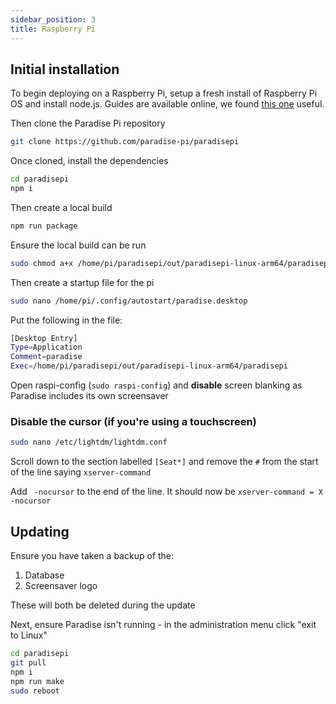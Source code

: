 ```yaml
---
sidebar_position: 3
title: Raspberry Pi
---
```


## Initial installation

To begin deploying on a Raspberry Pi, setup a fresh install of Raspberry Pi OS and install node.js. Guides are available online, we found [this one](https://www.makersupplies.sg/blogs/tutorials/how-to-install-node-js-and-npm-on-the-raspberry-pi) useful.

Then clone the Paradise Pi repository

```bash
git clone https://github.com/paradise-pi/paradisepi
```

Once cloned, install the dependencies 

```bash
cd paradisepi
npm i
```

Then create a local build

```bash
npm run package
```

Ensure the local build can be run

```bash
sudo chmod a+x /home/pi/paradisepi/out/paradisepi-linux-arm64/paradisepi
```

Then create a startup file for the pi 

```bash
sudo nano /home/pi/.config/autostart/paradise.desktop
```

Put the following in the file:

```bash
[Desktop Entry]
Type=Application
Comment=paradise
Exec=/home/pi/paradisepi/out/paradisepi-linux-arm64/paradisepi
```

Open raspi-config (`sudo raspi-config`) and **disable** screen blanking as Paradise includes its own screensaver

### Disable the cursor (if you're using a touchscreen)

```bash
sudo nano /etc/lightdm/lightdm.conf
```

Scroll down to the section labelled `[Seat*]` and remove the `#` from the start of the line saying `xserver-command`

Add ` -nocursor` to the end of the line. It should now be `xserver-command = X -nocursor`

## Updating

Ensure you have taken a backup of the:

1. Database
1. Screensaver logo

These will both be deleted during the update

Next, ensure Paradise isn't running - in the administration menu click "exit to Linux" 

```bash
cd paradisepi
git pull
npm i
npm run make
sudo reboot
```